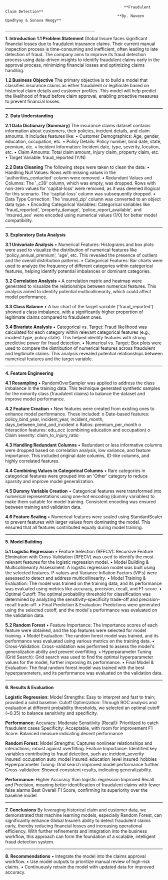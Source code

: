                                                          **Fraudulent Claim Detection**
                                                      **By. Naveen Upadhyay & Sunava Neogy**
                                                      ________________________________________
**1. Introduction**
**1.1 Problem Statement**
Global Insure faces significant financial losses due to fraudulent insurance claims. Their current manual inspection process is time-consuming and inefficient, 
often leading to late detection of fraud. The company aims to improve its fraud detection process using data-driven insights to identify fraudulent claims early
in the approval process, minimizing financial losses and optimizing claims handling.

**1.2 Business Objective**
The primary objective is to build a model that classifies insurance claims as either fraudulent or legitimate based on historical claim details and customer profiles. 
This model will help predict the likelihood of fraud before claim approval, enabling proactive measures to prevent financial losses.
________________________________________
**2. Data Understanding**

**2.1 Data Dictionary (Summary)**
The insurance claims dataset contains information about customers, their policies, incident details, and claim amounts. It includes features like:
•	Customer Demographics: Age, gender, education, occupation, etc.
•	Policy Details: Policy number, bind date, state, premium, etc.
•	Incident Information: Incident date, type, severity, location, etc.
•	Claim Amounts: Total claim amount, injury claim, property claim, etc.
•	Target Variable: fraud_reported (Y/N)

**2.2 Data Cleaning**
The following steps were taken to clean the data:
•	Handling Null Values: Rows with missing values in the 'authorities_contacted' column were removed.
•	Redundant Values and Columns: The '_c39' column, which was empty, was dropped. Rows with non-zero values for 'capital-loss' were removed, as it was deemed illogical for this scenario. The 'capital-loss' column was subsequently dropped.
•	Data Type Correction: The 'insured_zip' column was converted to an object data type.
•	Encoding Categorical Variables: Categorical variables like 'fraud_reported', 'property_damage', 'police_report_available', and 'insured_sex' were encoded using numerical values (1/0) for better model compatibility.
________________________________________
**3. Exploratory Data Analysis**

**3.1 Univariate Analysis**
•	Numerical Features: Histograms and box plots were used to visualize the distribution of numerical features like 
'policy_annual_premium', 'age', etc. This revealed the presence of outliers and the overall distribution patterns.
•	Categorical Features: Bar charts were used to analyze the frequency of different categories within categorical features,
   helping identify potential imbalances or dominant categories.
   
**3.2 Correlation Analysis**
•	A correlation matrix and heatmap were generated to visualize the relationships between numerical features. 
  This analysis aimed to identify potential multicollinearity, which could affect model performance.
  
**3.3 Class Balance**
•	A bar chart of the target variable ('fraud_reported') showed a class imbalance, with a significantly higher proportion 
  of legitimate claims compared to fraudulent ones.
  
**3.4 Bivariate Analysis**
•	Categorical vs. Target: Fraud likelihood was calculated for each category within relevant categorical features 
 (e.g., incident type, policy state). This helped identify features with strong predictive power for fraud detection.
•	Numerical vs. Target: Box plots were used to compare the distribution of numerical features across fraudulent 
  and legitimate claims. This analysis revealed potential relationships between numerical features and the target variable.
________________________________________

**4. Feature Engineering**

**4.1 Resampling**
•	RandomOverSampler was applied to address the class imbalance in the training data. This technique generated synthetic 
  samples for the minority class (fraudulent claims) to balance the dataset and improve model performance.
  
**4.2 Feature Creation**
•	New features were created from existing ones to enhance model performance. These included:
o	Date-based features: policy_bind_year, incident_year, incident_month, days_between_bind_and_incident
o	Ratios: premium_per_month
o	Interaction features: edu_occ (combining education and occupation)
o	Claim severity: claim_to_injury_ratio

**4.3 Handling Redundant Columns**
•	Redundant or less informative columns were dropped based on correlation analysis, low variance, and feature importance. 
  This included original date columns, ID-like columns, and highly correlated features.
  
**4.4 Combining Values in Categorical Columns**
•	Rare categories in categorical features were grouped into an 'Other' category to reduce sparsity and improve model 
  generalization.
  
**4.5 Dummy Variable Creation**
•	Categorical features were transformed into numerical representations using one-hot encoding (dummy variables) to make
  them suitable for model training. Consistent encoding was ensured between training and validation data.

**4.6 Feature Scaling**
•	Numerical features were scaled using StandardScaler to prevent features with larger values from dominating the model. 
  This ensured that all features contributed equally during model training.
________________________________________
**5. Model Building**

**5.1 Logistic Regression**
•	Feature Selection (RFECV): Recursive Feature Elimination with Cross-Validation (RFECV) was used to identify the most relevant features for the logistic regression model.
•	Model Building & Multicollinearity Assessment: A logistic regression model was built using the selected features. P-values and Variance Inflation Factors (VIFs) were assessed to detect and address multicollinearity.
•	Model Training & Evaluation: The model was trained on the training data, and its performance was evaluated using metrics like accuracy, precision, recall, and F1-score.
•	Optimal Cutoff: The optimal probability threshold for classification was determined by analyzing the sensitivity-specificity trade-off and precision-recall trade-off.
•	Final Prediction & Evaluation: Predictions were generated using the selected cutoff, and the model's performance was 
  evaluated on the validation data.
  
**5.2 Random Forest**
•	Feature Importance: The importance scores of each feature were obtained, and the top features were selected for model training.
•	Model Evaluation: The random forest model was trained, and its performance was evaluated using various metrics on the training data.
•	Cross-Validation: Cross-validation was performed to assess the model's generalization ability and prevent overfitting.
•	Hyperparameter Tuning (Grid Search): Grid search was used to find the optimal hyperparameter values for the model, further improving its performance.
•	Final Model & Evaluation: The final random forest model was trained with the best hyperparameters, and its performance was evaluated on the validation data.
________________________________________
**6. Results & Evaluation**

**Logistic Regression:** 
       Model Strengths: Easy to interpret and fast to train; provided a solid baseline.
       Cutoff Optimization: Through ROC analysis and evaluation at different probability thresholds,
       we selected an optimal cutoff (~0.35) to balance sensitivity and specificity.
       
**Performance:**
 	     Accuracy: Moderate
       Sensitivity (Recall): Prioritized to catch fraudulent cases
       Specificity: Acceptable, with room for improvement
       F1 Score: Balanced measure indicating decent performance
       
**Random Forest:** 
       Model Strengths: Captures nonlinear relationships and interactions; robust against overfitting.
       Feature Importance: Identified key variables contributing to fraud detection, such as:
       incident_severity
       insured_occupation
       auto_model
       insured_education_level
       insured_hobbies
       Hyperparameter Tuning: Grid search improved model performance further.
       Cross-validation: Showed consistent results, indicating generalizability.
       
**Performance:**
       Higher Accuracy than logistic regression
       Improved Recall and Precision, meaning better identification of fraudulent claims with fewer false alarms
       Best Overall F1 Score, confirming its superiority over the baseline model

________________________________________

**7. Conclusions**
By leveraging historical claim and customer data, we demonstrated that machine learning models, especially Random Forest, can significantly enhance Global Insure’s
ability to detect fraudulent claims early, thereby reducing financial losses and increasing operational efficiency. With further refinements and integration into
the business workflow, this approach can form the foundation of a scalable, intelligent fraud detection system.
________________________________________

**8. Recommendations**
•	Integrate the model into the claims approval workflow.
•	Use model outputs to prioritize manual review of high-risk claims.
•	Continuously retrain the model with updated data for improved accuracy.
